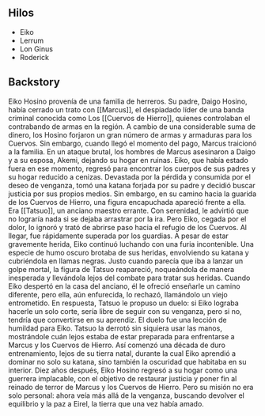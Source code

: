 ## Hilos

- Eiko
- Lerrum
- Lon Ginus
- Roderick


## Backstory

Eiko Hosino provenía de una familia de herreros. Su padre, Daigo Hosino, había cerrado un trato con [[Marcus]], el despiadado líder de una banda criminal conocida como Los [[Cuervos de Hierro]], quienes controlaban el contrabando de armas en la región. A cambio de una considerable suma de dinero, los Hosino forjaron un gran número de armas y armaduras para los Cuervos. Sin embargo, cuando llegó el momento del pago, Marcus traicionó a la familia. En un ataque brutal, los hombres de Marcus asesinaron a Daigo y a su esposa, Akemi, dejando su hogar en ruinas. Eiko, que había estado fuera en ese momento, regresó para encontrar los cuerpos de sus padres y su hogar reducido a cenizas. Devastada por la pérdida y consumida por el deseo de venganza, tomó una katana forjada por su padre y decidió buscar justicia por sus propios medios.
Sin embargo, en su camino hacia la guarida de los Cuervos de Hierro, una figura encapuchada apareció frente a ella. Era [[Tatsuo]], un anciano maestro errante. Con serenidad, le advirtió que no lograría nada si se dejaba arrastrar por la ira. Pero Eiko, cegada por el dolor, lo ignoró y trató de abrirse paso hacia el refugio de los Cuervos. Al llegar, fue rápidamente superada por los guardias. A pesar de estar gravemente herida, Eiko continuó luchando con una furia incontenible. Una especie de humo oscuro brotaba de sus heridas, envolviendo su katana y cubriéndola en llamas negras. Justo cuando parecía que iba a lanzar un golpe mortal, la figura de Tatsuo reapareció, noqueándola de manera inesperada y llevándola lejos del combate para tratar sus heridas. Cuando Eiko despertó en la casa del anciano, él le ofreció enseñarle un camino diferente, pero ella, aún enfurecida, lo rechazó, llamándolo un viejo entrometido. En respuesta, Tatsuo le propuso un duelo: si Eiko lograba hacerle un solo corte, sería libre de seguir con su venganza, pero si no, tendría que convertirse en su aprendiz. El duelo fue una lección de humildad para Eiko. Tatsuo la derrotó sin siquiera usar las manos, mostrándole cuán lejos estaba de estar preparada para enfrentarse a Marcus y los Cuervos de Hierro. Así comenzó una década de duro entrenamiento, lejos de su tierra natal, durante la cual Eiko aprendió a dominar no solo su katana, sino también la oscuridad que habitaba en su interior. Diez años después, Eiko Hosino regresó a su hogar como una guerrera implacable, con el objetivo de restaurar justicia y poner fin al reinado de terror de Marcus y los Cuervos de Hierro. Pero su misión no era solo personal: ahora veía más allá de la venganza, buscando devolver el equilibrio y la paz a Eirel, la tierra que una vez había amado.